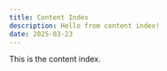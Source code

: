 ```yaml
---
title: Content Index
description: Hello from content index!
date: 2025-03-23
---
```


This is the content index.